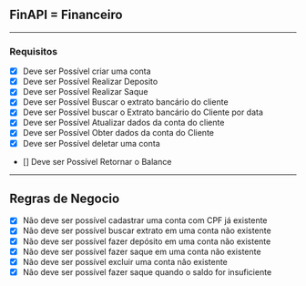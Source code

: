 ## FinAPI = Financeiro

---

### Requisitos

- [X] Deve ser Possível criar uma conta
- [X] Deve ser Possível Realizar Deposito
- [X] Deve ser Possível Realizar Saque
- [X] Deve ser Possível Buscar o extrato bancário do cliente
- [X] Deve ser Possível buscar o Extrato bancário do Cliente por data
- [X] Deve ser Possível Atualizar dados da conta do cliente
- [X] Deve ser Possível Obter dados da conta do Cliente
- [X] Deve ser Possível deletar uma conta
- [] Deve ser Possível Retornar o Balance

---

## Regras de Negocio 

- [X] Não deve ser possível cadastrar uma conta com CPF já existente
- [X] Não deve ser possível buscar extrato em uma conta não existente
- [X] Não deve ser possível fazer depósito em uma conta não existente
- [X] Não deve ser possível fazer saque em uma conta não existente
- [X] Não deve ser possível excluir uma conta não existente
- [X] Não deve ser possível fazer saque quando o saldo for insuficiente